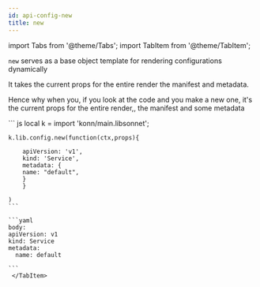 ```yaml
---
id: api-config-new
title: new
---
```


import Tabs from '@theme/Tabs';
import TabItem from '@theme/TabItem';

`new` serves as a base object template for rendering configurations dynamically

It takes the current props for the entire render the manifest and metadata.

Hence why when you, if you look at the code and you make a new one, it's the current props for the entire render,, the manifest and some metadata

<Tabs>
     <TabItem value="jsonnet" label="Jsonnet" default>
    ``` js
    local k = import 'konn/main.libsonnet';

    k.lib.config.new(function(ctx,props){

        apiVersion: 'v1',
        kind: 'Service',
        metadata: {
        name: "default",
        }
        }

    )
    ``` 
  </TabItem>
  <TabItem value="yaml" label="YAML Output">

    ```yaml
    body:
    apiVersion: v1
    kind: Service
    metadata:
      name: default

    ```
     </TabItem>
</Tabs>